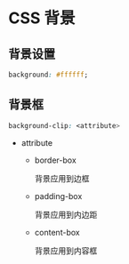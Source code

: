 # CSS 背景

## 背景设置

```css
background: #ffffff;
```

## 背景框

```css
background-clip: <attribute>
```

- attribute

  - border-box

    背景应用到边框

  - padding-box

    背景应用到内边距

  - content-box

    背景应用到内容框